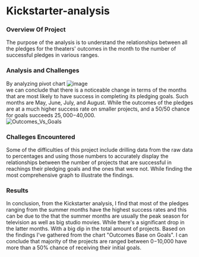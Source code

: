 # Kickstarter-analysis
### Overview Of Project
  The purpose of the analysis is to understand the relationships between all the pledges for the theaters' outcomes in the month to the number of successful pledges in various ranges.
### Analysis and Challenges
   By analyzing pivot chart ![image](https://user-images.githubusercontent.com/92479644/147802222-e4a3b989-106b-444f-9f01-d07dae2ff5fa.png)  
  we can conclude that there is a noticeable change in terms of the months that are most likely to have success in completing its pledging goals. Such months are May, June, July, and August. While the outcomes of the pledges are at a much higher success rate on smaller projects, and a 50/50 chance for goals succeeds $25,000-$40,000.  
![Outcomes_Vs_Goals](https://user-images.githubusercontent.com/92479644/147802347-6da14f3e-aaa1-44cb-b8c0-296fb9a1371f.PNG)
### Challeges Encountered
  Some of the difficulties of this project include drilling data from the raw data to percentages and using those numbers to accurately display the relationships between the number of projects that are successful in reachings their pledging goals and the ones that were not. While finding the most comprehensive graph to illustrate the findings.
### Results
  In conclusion, from the Kickstarter analysis, I find that most of the pledges ranging from the summer months have the highest success rates and this can be due to the that the summer months are usually the peak season for television as well as big studio movies. While there's a significant drop in the latter months. With a big dip in the total amount of projects. Based on the findings I've gathered from the chart "Outcomes Base on Goals". I can conclude that majority of the projects are ranged between $0-$10,000 have more than a 50% chance of receiving their initial goals.
